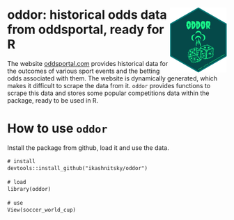 # <img src="inst/figures/hex-oddor.png" align="right" width="130" height="150" />  oddor: historical odds data from oddsportal, ready for R


The website [oddsportal.com](https://www.oddsportal.com) provides historical data for the outcomes of various sport events and the betting odds associated with them. The website is dynamically generated, which makes it difficult to scrape the data from it. `oddor` provides functions to scrape this data and stores some popular competitions data within the package, ready to be used in R.

# How to use `oddor`

Install the package from github, load it and use the data. 


```{r}
# install
devtools::install_github("ikashnitsky/oddor")

# load
library(oddor)

# use
View(soccer_world_cup)
```


